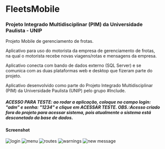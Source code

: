 # FleetsMobile
### Projeto Integrado Multidisciplinar (PIM) da Universidade Paulista - UNIP

Projeto Mobile de gerenciamento de frotas.

Aplicativo para uso do motorista da empresa de gerenciamento de frotas, na qual o motorista recebe novas viagens/rotas e mensagens da empresa.

Aplicativo conecta com bando de dados externo (SQL Server) e se comunica com as duas plataformas web e desktop que fizeram parte do projeto.

Aplicativo desenvolvido como parte do Projeto Integrado Multidisciplinar (PIM) da Universidade Paulista (UNIP) pelo grupo #Include.

##### ACESSO PARA TESTE:  ao rodar a aplicação, coloque no campo login: "adm" e senha: "1234" e clique em ACESSAR TESTE. OBS.:Acesso criado fora do projeto para acessar sistema, pois atualmente o sistema está desconetado da base de dados. 

#### Screenshot
![login](https://github.com/Matheus-Silas97/Gerenciador_de_Frotas/blob/master/Screenshot/login.png)
![menu](https://github.com/Matheus-Silas97/Gerenciador_de_Frotas/blob/master/Screenshot/menu.png)
![routes](https://github.com/Matheus-Silas97/Gerenciador_de_Frotas/blob/master/Screenshot/rotas.png)
![warnings](https://github.com/Matheus-Silas97/Gerenciador_de_Frotas/blob/master/Screenshot/avisos.png)
![new message](https://github.com/Matheus-Silas97/Gerenciador_de_Frotas/blob/master/Screenshot/novamensagem.png)
